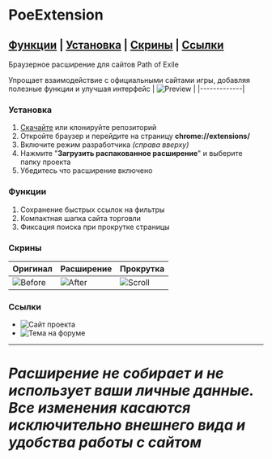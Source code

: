 # PoeExtension

[Функции](#функции) | [Установка](#установка) | [Скрины](#скрины) | [Ссылки](#ссылки)
---
Браузерное расширение для сайтов Path of Exile

Упрощает взаимодействие с официальными сайтами игры, добавляя полезные функции и улучшая интерфейс
| ![Preview](https://custompoe.ru/img/screens/tradePreview.png) |
|-------------|

### Установка
1. [Скачайте](https://github.com/BeardedMark/PoeExtension/archive/refs/heads/main.zip) или клонируйте репозиторий 
2. Откройте браузер и перейдите на страницу **chrome://extensions/**
3. Включите режим разработчика *(справа вверху)*
4. Нажмите "**Загрузить распакованное расширение**" и выберите папку проекта
4. Убедитесь что расширение включено

### Функции
1. Сохранение быстрых ссылок на фильтры
2. Компактная шапка сайта торговли
2. Фиксация поиска при прокрутке страницы

### Скрины
| Оригинал | Расширение | Прокрутка |
|-------------|-------------|-------------|
| ![Before](https://custompoe.ru/img/screens/tradeBefore.png) | ![After](https://custompoe.ru/img/screens/tradeAfter.png) | ![Scroll](https://custompoe.ru/img/screens/tradeScroll.png) |


### Ссылки
- ![Сайт проекта](https://custompoe.ru)
- ![Тема на форуме](https://custompoe.ru)

---
*Расширение не собирает и не использует ваши личные данные. Все изменения касаются исключительно внешнего вида и удобства работы с сайтом*
===
